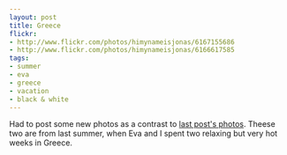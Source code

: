 ```yaml
---
layout: post
title: Greece
flickr:
- http://www.flickr.com/photos/himynameisjonas/6167155686
- http://www.flickr.com/photos/himynameisjonas/6166617585
tags:
- summer
- eva
- greece
- vacation
- black & white
---
```

Had to post some new photos as a contrast to [last post's photos](/2012/01/24/winter). Theese two are from last summer, when Eva and I spent two relaxing but very hot weeks in Greece.